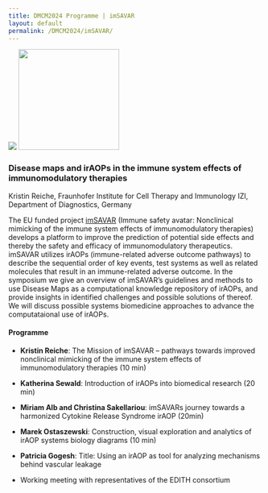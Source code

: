 ```yaml
---
title: DMCM2024 Programme | imSAVAR
layout: default
permalink: /DMCM2024/imSAVAR/
---
```


<img src="/images/places/Belval08.jpg"/>

<img src="/images/logos/imsavar.jpg" width="200"/>

<!--### Disease Maps as computational knowledge repository of immune system effects of immunomodulatory therapies-->

### Disease maps and irAOPs in the immune system effects of immunomodulatory therapies

Kristin Reiche, Fraunhofer Institute for Cell Therapy and Immunology IZI, Department of Diagnostics, Germany

The EU funded project [imSAVAR](https://imsavar.eu/) (Immune safety avatar: Nonclinical mimicking of the immune system effects of immunomodulatory therapies) develops a platform to improve the prediction of potential side effects and thereby the safety and efficacy of immunomodulatory therapeutics. imSAVAR utilizes irAOPs (immune-related adverse outcome pathways) to describe the sequential order of key events, test systems as well as related molecules that result in an immune-related adverse outcome. In the symposium we give an overview of imSAVAR’s guidelines and methods to use Disease Maps as a computational knowledge repository of irAOPs, and provide insights in identified challenges and possible solutions of thereof. We will discuss possible systems biomedicine approaches to advance the computataional use of irAOPs.

#### Programme

- **Kristin Reiche**: The Mission of imSAVAR – pathways towards improved nonclinical mimicking of the immune system effects of immunomodulatory therapies (10 min)

- **Katherina Sewald**: Introduction of irAOPs into biomedical research (20 min)

- **Miriam Alb and Christina Sakellariou**: imSAVARs journey towards a harmonized Cytokine Release Syndrome irAOP (20min)

- **Marek Ostaszewski**: Construction, visual exploration and analytics of irAOP systems biology diagrams (10 min)

- **Patricia Gogesh**: Title: Using an irAOP as tool for analyzing mechanisms behind vascular leakage

- Working meeting with representatives of the EDITH consortium

